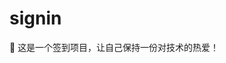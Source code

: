 # signin

🤣 这是一个签到项目，让自己保持一份对技术的热爱！

<!--
🤣 签到第 1 天

Co-authored-by: biaov <biaov@qq.com>
Co-authored-by: biaov2017 <biao2017@qq.com>
-->
